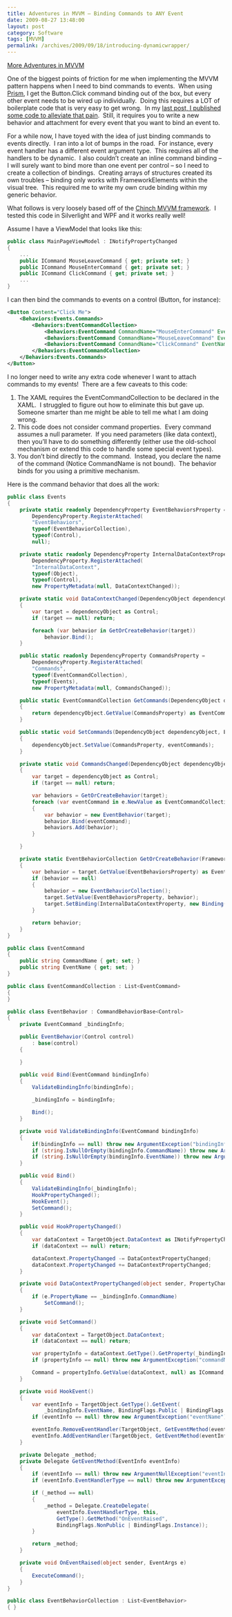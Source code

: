 ```yaml
---
title: Adventures in MVVM – Binding Commands to ANY Event
date: 2009-08-27 13:48:00
layout: post
category: Software
tags: [MVVM]
permalink: /archives/2009/09/18/introducing-dynamicwrapper/
---
```


[More Adventures in MVVM](/archives/2009/05/22/adventures-in-mvvm-model-view-viewmodel/) 

One of the biggest points of friction for me when implementing the MVVM pattern happens when I need to bind commands to events.&#160; When using [Prism](http://compositewpf.codeplex.com/), I get the Button.Click command binding out of the box, but every other event needs to be wired up individually.&#160; Doing this requires a LOT of boilerplate code that is very easy to get wrong.&#160; In my [last post, I published some code to alleviate that pain](/archive/2009/08/21/adventures-in-mvvm-ndash-generalized-command-behavior-attachments.aspx).&#160; Still, it requires you to write a new behavior and attachment for every event that you want to bind an event to.

For a while now, I have toyed with the idea of just binding commands to events directly.&#160; I ran into a lot of bumps in the road.&#160; For instance, every event handler has a different event argument type.&#160; This requires all of the handlers to be dynamic.&#160; I also couldn’t create an inline command binding – I will surely want to bind more than one event per control – so I need to create a collection of bindings.&#160; Creating arrays of structures created its own troubles – binding only works with FrameworkElements within the visual tree.&#160; This required me to write my own crude binding within my generic behavior.

What follows is very loosely based off of the [Chinch MVVM framework](http://www.codeproject.com/KB/WPF/Cinch.aspx).&#160; I tested this code in Silverlight and WPF and it works really well!

Assume I have a ViewModel that looks like this:

```csharp
public class MainPageViewModel : INotifyPropertyChanged
{
    ...
    public ICommand MouseLeaveCommand { get; private set; }
    public ICommand MouseEnterCommand { get; private set; }
    public ICommand ClickCommand { get; private set; }
    ...
}
```
I can then bind the commands to events on a control (Button, for instance):

```xml
<Button Content="Click Me">
    <Behaviors:Events.Commands>
        <Behaviors:EventCommandCollection>
            <Behaviors:EventCommand CommandName="MouseEnterCommand" EventName="MouseEnter" />
            <Behaviors:EventCommand CommandName="MouseLeaveCommand" EventName="MouseLeave" />
            <Behaviors:EventCommand CommandName="ClickCommand" EventName="Click" />
        </Behaviors:EventCommandCollection>
    </Behaviors:Events.Commands>
</Button>
```
I no longer need to write any extra code whenever I want to attach commands to my events!&#160; There are a few caveats to this code:

1.  The XAML requires the EventCommandCollection to be declared in the XAML.&#160; I struggled to figure out how to eliminate this but gave up.&#160; Someone smarter than me might be able to tell me what I am doing wrong.
2.  This code does not consider command properties.&#160; Every command assumes a null parameter.&#160; If you need parameters (like data context), then you’ll have to do something differently (either use the old-school mechanism or extend this code to handle some special event types).
3.  You don’t bind directly to the command.&#160; Instead, you declare the name of the command (Notice CommandName is not bound).&#160; The behavior binds for you using a primitive mechanism.

Here is the command behavior that does all the work:

```csharp
public class Events
{
    private static readonly DependencyProperty EventBehaviorsProperty =
        DependencyProperty.RegisterAttached(
        "EventBehaviors",
        typeof(EventBehaviorCollection),
        typeof(Control),
        null);

    private static readonly DependencyProperty InternalDataContextProperty =
        DependencyProperty.RegisterAttached(
        "InternalDataContext",
        typeof(Object),
        typeof(Control),
        new PropertyMetadata(null, DataContextChanged));

    private static void DataContextChanged(DependencyObject dependencyObject, DependencyPropertyChangedEventArgs e)
    {
        var target = dependencyObject as Control;
        if (target == null) return;

        foreach (var behavior in GetOrCreateBehavior(target))
            behavior.Bind();
    }

    public static readonly DependencyProperty CommandsProperty =
        DependencyProperty.RegisterAttached(
        "Commands",
        typeof(EventCommandCollection),
        typeof(Events),
        new PropertyMetadata(null, CommandsChanged));

    public static EventCommandCollection GetCommands(DependencyObject dependencyObject)
    {
        return dependencyObject.GetValue(CommandsProperty) as EventCommandCollection;
    }

    public static void SetCommands(DependencyObject dependencyObject, EventCommandCollection eventCommands)
    {
        dependencyObject.SetValue(CommandsProperty, eventCommands);
    }

    private static void CommandsChanged(DependencyObject dependencyObject, DependencyPropertyChangedEventArgs e)
    {
        var target = dependencyObject as Control;
        if (target == null) return;

        var behaviors = GetOrCreateBehavior(target);
        foreach (var eventCommand in e.NewValue as EventCommandCollection)
        {
            var behavior = new EventBehavior(target);
            behavior.Bind(eventCommand);
            behaviors.Add(behavior);
        }

    }

    private static EventBehaviorCollection GetOrCreateBehavior(FrameworkElement target)
    {
        var behavior = target.GetValue(EventBehaviorsProperty) as EventBehaviorCollection;
        if (behavior == null)
        {
            behavior = new EventBehaviorCollection();
            target.SetValue(EventBehaviorsProperty, behavior);
            target.SetBinding(InternalDataContextProperty, new Binding());
        }

        return behavior;
    }
}

public class EventCommand
{
    public string CommandName { get; set; }
    public string EventName { get; set; }
}

public class EventCommandCollection : List<EventCommand>
{
}

public class EventBehavior : CommandBehaviorBase<Control>
{
    private EventCommand _bindingInfo;

    public EventBehavior(Control control)
        : base(control)
    {

    }

    public void Bind(EventCommand bindingInfo)
    {
        ValidateBindingInfo(bindingInfo);

        _bindingInfo = bindingInfo;

        Bind();
    }

    private void ValidateBindingInfo(EventCommand bindingInfo)
    {
        if(bindingInfo == null) throw new ArgumentException("bindingInfo");
        if (string.IsNullOrEmpty(bindingInfo.CommandName)) throw new ArgumentException("bindingInfo.CommandName");
        if (string.IsNullOrEmpty(bindingInfo.EventName)) throw new ArgumentException("bindingInfo.EventName");
    }

    public void Bind()
    {
        ValidateBindingInfo(_bindingInfo);
        HookPropertyChanged();
        HookEvent();
        SetCommand();
    }

    public void HookPropertyChanged()
    {
        var dataContext = TargetObject.DataContext as INotifyPropertyChanged;
        if (dataContext == null) return;

        dataContext.PropertyChanged -= DataContextPropertyChanged;
        dataContext.PropertyChanged += DataContextPropertyChanged;
    }

    private void DataContextPropertyChanged(object sender, PropertyChangedEventArgs e)
    {
        if (e.PropertyName == _bindingInfo.CommandName)
            SetCommand();
    }

    private void SetCommand()
    {
        var dataContext = TargetObject.DataContext;
        if (dataContext == null) return;

        var propertyInfo = dataContext.GetType().GetProperty(_bindingInfo.CommandName);
        if (propertyInfo == null) throw new ArgumentException("commandName");

        Command = propertyInfo.GetValue(dataContext, null) as ICommand;
    }

    private void HookEvent()
    {
        var eventInfo = TargetObject.GetType().GetEvent(
            _bindingInfo.EventName, BindingFlags.Public | BindingFlags.Instance);
        if (eventInfo == null) throw new ArgumentException("eventName");

        eventInfo.RemoveEventHandler(TargetObject, GetEventMethod(eventInfo));
        eventInfo.AddEventHandler(TargetObject, GetEventMethod(eventInfo));
    }

    private Delegate _method;
    private Delegate GetEventMethod(EventInfo eventInfo)
    {
        if (eventInfo == null) throw new ArgumentNullException("eventInfo");
        if (eventInfo.EventHandlerType == null) throw new ArgumentException("EventHandlerType is null");

        if (_method == null)
        {
            _method = Delegate.CreateDelegate(
                eventInfo.EventHandlerType, this,
                GetType().GetMethod("OnEventRaised",
                BindingFlags.NonPublic | BindingFlags.Instance));
        }

        return _method;
    }

    private void OnEventRaised(object sender, EventArgs e)
    {
        ExecuteCommand();
    }
}

public class EventBehaviorCollection : List<EventBehavior>
{ }
```